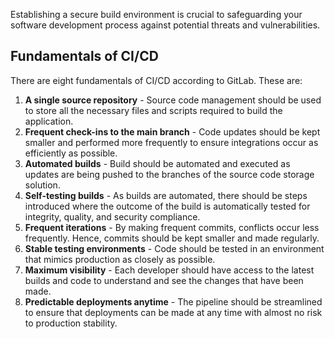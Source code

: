 Establishing a secure build environment is crucial to safeguarding your software development process against potential threats and vulnerabilities.
## Fundamentals of CI/CD
There are eight fundamentals of CI/CD according to GitLab. These are:
1. **A single source repository** - Source code management should be used to store all the necessary files and scripts required to build the application.
2. **Frequent check-ins to the main branch** - Code updates should be kept smaller and performed more frequently to ensure integrations occur as efficiently as possible.
3. **Automated builds** - Build should be automated and executed as updates are being pushed to the branches of the source code storage solution.
4. **Self-testing builds** - As builds are automated, there should be steps introduced where the outcome of the build is automatically tested for integrity, quality, and security compliance.
5. **Frequent iterations** - By making frequent commits, conflicts occur less frequently. Hence, commits should be kept smaller and made regularly.
6. **Stable testing environments** - Code should be tested in an environment that mimics production as closely as possible.
7. **Maximum visibility** - Each developer should have access to the latest builds and code to understand and see the changes that have been made.
8. **Predictable deployments anytime** - The pipeline should be streamlined to ensure that deployments can be made at any time with almost no risk to production stability.